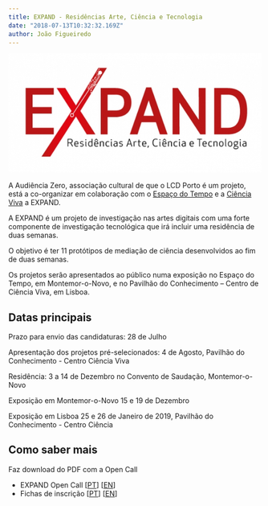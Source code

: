 ```yaml
---
title: EXPAND - Residências Arte, Ciência e Tecnologia
date: "2018-07-13T10:32:32.169Z"
author: João Figueiredo
---
```


![EXPAND](expand_newsletter.jpg)


A Audiência Zero, associação cultural de que o LCD Porto é um projeto, está a co-organizar em colaboração com o [Espaço do Tempo][et] e a [Ciência Viva][cp] a EXPAND.

A EXPAND é um projeto de investigação nas artes digitais com uma forte componente de investigação tecnológica que irá incluir uma residência de duas semanas.

O objetivo é ter 11 protótipos de mediação de ciência desenvolvidos ao fim de duas semanas.

Os projetos serão apresentados ao público numa exposição no Espaço do Tempo, em Montemor-o-Novo, e no Pavilhão do Conhecimento – Centro de Ciência Viva, em Lisboa.

## Datas principais

Prazo para envio das candidaturas: 28 de Julho

Apresentação dos projetos pré-selecionados: 4 de Agosto, Pavilhão do Conhecimento - Centro Ciência Viva

Residência: 3 a 14 de Dezembro no Convento de Saudação, Montemor-o-Novo

Exposição em Montemor-o-Novo 15 e 19 de Dezembro

Exposição em Lisboa 25 e 26 de Janeiro de 2019, Pavilhão do Conhecimento - Centro Ciência

## Como saber mais

Faz download do PDF com a Open Call

* EXPAND Open Call
[[PT](expand_open_call_PT.pdf)]
[[EN](expand_open_call_en.pdf)]
* Fichas de inscrição
[[PT](expand_formulario_PT.docx)]
[[EN](expand_formulario_en.docx)]


[et]:http://www.oespacodotempo.pt/
[cp]:https://www.pavconhecimento.pt/
